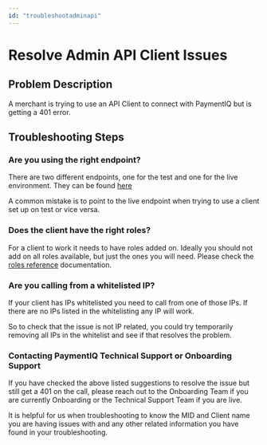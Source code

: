 ```yaml
---
id: "troubleshootadminapi"
---
```


# Resolve Admin API Client Issues

## Problem Description

A merchant is trying to use an API Client to connect with PaymentIQ but is getting a 401 error.

## Troubleshooting Steps

### Are you using the right endpoint?

There are two different endpoints, one for the test and one for the live environment. They can be found [here](/docs/apis_and_integration/admin_api/admin_api_environments)

A common mistake is to point to the live endpoint when trying to use a client set up on test or vice versa.

### Does the client have the right roles?

For a client to work it needs to have roles added on. Ideally you should not add on all roles available, but just the ones you will need. Please check the [roles reference](/docs/apis_and_integration/admin_api/admin_api_environments) documentation.

### Are you calling from a whitelisted IP?

If your client has IPs whitelisted you need to call from one of those IPs. If there are no IPs listed in the whitelisting any IP will work.

So to check that the issue is not IP related, you could try temporarily removing all IPs in the whitelist and see if that resolves the problem.

### Contacting PaymentIQ Technical Support or Onboarding Support

If you have checked the above listed suggestions to resolve the issue but still get a 401 on the call, please reach out to the Onboarding Team if you are currently Onboarding or the Technical Support Team if you are live.

It is helpful for us when troubleshooting to know the MID and Client name you are having issues with and any other related information you have found in your troubleshooting.
